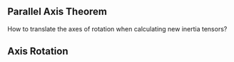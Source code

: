 
## Parallel Axis Theorem

How to translate the axes of rotation when calculating new inertia tensors?

## Axis Rotation



